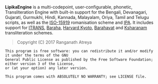 __LipikaEngine__ is a multi-codepoint, user-configurable, phonetic, Transliteration Engine with built-in support for the Bengali, Devanagari, Gujarati, Gurmukhi, Hindi, Kannada, Malayalam, Oriya, Tamil and Telugu scripts, as well as the [ISO-15919](http://en.wikipedia.org/wiki/ISO_15919) romanisation scheme and [IPA](http://en.wikipedia.org/wiki/International_Phonetic_Alphabet). It includes support for [ITRANS](http://www.aczoom.com/itrans/#onlinedocs), [Baraha](http://www.baraha.com/help/Keyboards/phonetic_keyboard.htm), [Harvard Kyoto](http://en.wikipedia.org/wiki/Harvard-Kyoto), [Barahavat](http://daivajnanam.blogspot.com/p/barahavat.html) and [Ksharanam](http://blog.ambari.sh/2014/03/a-custom-keymap-for-indian-languages.html) transliteration schemes.

> Copyright (C) 2017 Ranganath Atreya

```
This program is free software: you can redistribute it and/or modify it under the terms of the GNU 
General Public License as published by the Free Software Foundation; either version 3 of the License, 
or (at your option) any later version.

This program comes with ABSOLUTELY NO WARRANTY; see LICENSE file.
```
